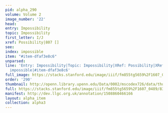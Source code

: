 ```yaml
---
pid: alpha_290
volume: Volume 2
image_number: '22'
head: 
entry: Impossibility
topic: Impossibility
first_letter: I/J
xref: Possibility|807 []
see: 
index: impossible
item: "#item-dfaf3e8c6"
unparsed: 
line: 'Entry: Impossibility|Topic: Impossibility|XRef: Possibility|XRef: 807 []|Index:
  impossible|#item-dfaf3e8c6'
full_image: https://stacks.stanford.edu/image/iiif/fm855tg5659%2F1607_0489/full/full/0/default.jpg
order: '290'
thumbnail: http://openn.library.upenn.edu/Data/0002/mscodex726/data/thumb/1607_0489_thumb.jpg
full: https://stacks.stanford.edu/image/iiif/fm855tg5659%2F1607_0489/832,2898,2851,590/full/0/default.jpg
manifest: http://dev.llgc.org.uk/annotation/1508860466166
layout: alpha_item
collection: alpha3
---
```

